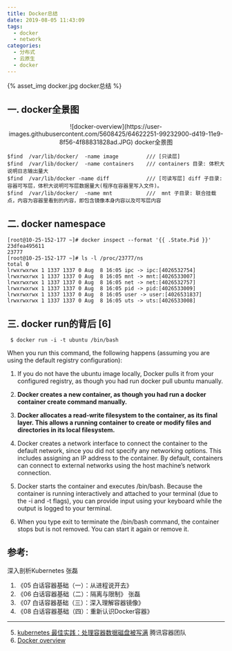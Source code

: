 ```yaml
---
title: Docker总结
date: 2019-08-05 11:43:09
tags: 
  - docker
  - network
categories:  
  - 分布式
  - 云原生
  - docker
---
```


<p></p>
<!-- more -->

{% asset_img   docker.jpg   docker总结  %}


## 一. docker全景图
<div style="text-align: center;">
![docker-overview](https://user-images.githubusercontent.com/5608425/64622251-99232900-d419-11e9-8f56-4f88831828ad.JPG)  
docker全景图
</div>

```
$find  /var/lib/docker/  -name image         /// [只读层]
$find  /var/lib/docker/  -name containers    /// containers 目录: 体积大说明日志输出量大
$find  /var/lib/docker -name diff            /// [可读写层] diff 子目录: 容器可写层，体积大说明可写层数据量大(程序在容器里写入文件)。 
$find  /var/lib/docker/  -name mnt           ///  mnt 子目录: 联合挂载点，内容为容器里看到的内容，即包含镜像本身内容以及可写层内容
```

## 二. docker namespace
```
[root@10-25-152-177 ~]# docker inspect --format '{{ .State.Pid }}' 23dfea495611
23777
[root@10-25-152-177 ~]# ls -l /proc/23777/ns
total 0
lrwxrwxrwx 1 1337 1337 0 Aug  8 16:05 ipc -> ipc:[4026532754]
lrwxrwxrwx 1 1337 1337 0 Aug  8 16:05 mnt -> mnt:[4026533007]
lrwxrwxrwx 1 1337 1337 0 Aug  8 16:05 net -> net:[4026532757]
lrwxrwxrwx 1 1337 1337 0 Aug  8 16:05 pid -> pid:[4026533009]
lrwxrwxrwx 1 1337 1337 0 Aug  8 16:05 user -> user:[4026531837]
lrwxrwxrwx 1 1337 1337 0 Aug  8 16:05 uts -> uts:[4026533008]
```

## 三. docker run的背后 [6]
```
 $ docker run -i -t ubuntu /bin/bash
```

When you run this command, the following happens (assuming you are using the default registry configuration):

1. If you do not have the ubuntu image locally, Docker pulls it from your configured registry, as though you had run docker pull ubuntu manually.

2. **Docker creates a new container, as though you had run a docker container create command manually.**

3. **Docker allocates a read-write filesystem to the container, as its final layer. This allows a running container to create or modify files and directories in its local filesystem.**

4. Docker creates a network interface to connect the container to the default network, since you did not specify any networking options. This includes assigning an IP address to the container. By default, containers can connect to external networks using the host machine’s network connection.

5. Docker starts the container and executes /bin/bash. Because the container is running interactively and attached to your terminal (due to the -i and -t flags), you can provide input using your keyboard while the output is logged to your terminal.

6. When you type exit to terminate the /bin/bash command, the container stops but is not removed. You can start it again or remove it.


## 参考: 

深入剖析Kubernetes  张磊
1. 《05  白话容器基础（一）：从进程说开去》 
2. 《06  白话容器基础（二）：隔离与限制》 张磊
3. 《07  白话容器基础（三）：深入理解容器镜像》
4. 《08  白话容器基础（四）：重新认识Docker容器》

----

5. [kubernetes 最佳实践：处理容器数据磁盘被写满](https://tencentcloudcontainerteam.github.io/2019/06/08/kubernetes-best-practice-handle-disk-full/)  腾讯容器团队
6. [Docker overview](https://docs.docker.com/engine/docker-overview/)
